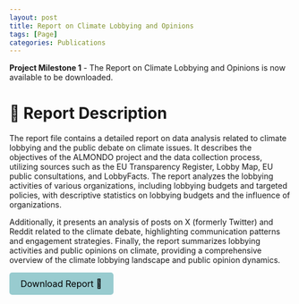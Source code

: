 ```yaml
---
layout: post
title: Report on Climate Lobbying and Opinions
tags: [Page]
categories: Publications
---
```


**Project Milestone 1** - The Report on Climate Lobbying and Opinions is now available to be downloaded.
 



# 📃 Report Description 

The report file contains a detailed report on data analysis related to climate lobbying and the public debate on climate issues. 
It describes the objectives of the ALMONDO project and the data collection process, utilizing sources such as the EU Transparency Register, 
Lobby Map, EU public consultations, and LobbyFacts. The report analyzes the lobbying activities of various organizations, including lobbying
budgets and targeted policies, with descriptive statistics on lobbying budgets and the influence of organizations. 


Additionally, it presents an analysis of posts on X (formerly Twitter) and Reddit related to the climate debate, highlighting communication
patterns and engagement strategies. Finally, the report summarizes lobbying activities and public opinions on climate, providing a 
comprehensive overview of the climate lobbying landscape and public opinion dynamics.

<a href="/assets/documents/Report1.pdf" download style="display: inline-block; padding: 10px 20px; background-color: #98cbcf; color: black; text-decoration: none; border-radius: 5px; font-size: 16px; text-align: center;">Download Report 📃</a>



